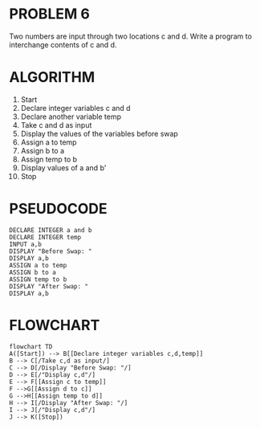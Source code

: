 # PROBLEM 6
Two numbers are input through two locations c and d.
Write a program to interchange contents of c and d.

# ALGORITHM

1. Start
2. Declare integer variables c and d
3. Declare another variable temp
4. Take c and d as input
5. Display the values of the variables before swap
6. Assign a to temp
7. Assign b to a
8. Assign temp to b
9. Display values of a and b'
10. Stop

# PSEUDOCODE

```pseudocode
DECLARE INTEGER a and b
DECLARE INTEGER temp
INPUT a,b
DISPLAY "Before Swap: "
DISPLAY a,b
ASSIGN a to temp
ASSIGN b to a
ASSIGN temp to b
DISPLAY "After Swap: "
DISPLAY a,b
```

# FLOWCHART

```mermaid
flowchart TD
A([Start]) --> B[[Declare integer variables c,d,temp]]
B --> C[/Take c,d as input/]
C --> D[/Display "Before Swap: "/]
D --> E[/"Display c,d"/]
E --> F[[Assign c to temp]]
F -->G[[Assign d to c]]
G -->H[[Assign temp to d]]
H --> I[/Display "After Swap: "/]
I --> J[/"Display c,d"/]
J --> K([Stop])
```
